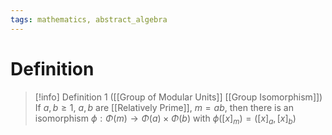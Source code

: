 ```yaml
---
tags: mathematics, abstract_algebra
---
```


# Definition

> [!info] Definition 1 ([[Group of Modular Units]] [[Group Isomorphism]])
> If $a, b \geq 1$, $a, b$ are [[Relatively Prime]], $m = ab$, then there is an isomorphism $\phi: \Phi(m) \rightarrow \Phi(a) \times \Phi(b)$ with $\phi([x]_m) = ([x]_a, [x]_b)$